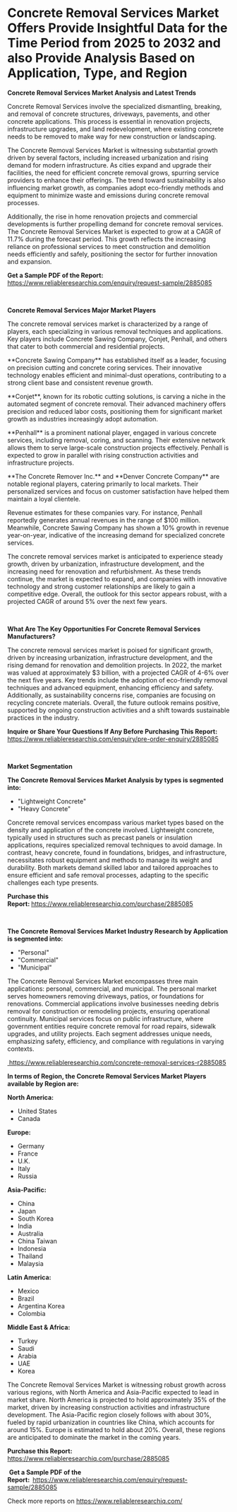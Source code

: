 <p><h1>Concrete Removal Services Market Offers Provide Insightful Data for the Time Period from 2025 to 2032 and also Provide Analysis Based on Application, Type, and Region</h1></p><p><strong>Concrete Removal Services Market Analysis and Latest Trends</strong></p>
<p><p>Concrete Removal Services involve the specialized dismantling, breaking, and removal of concrete structures, driveways, pavements, and other concrete applications. This process is essential in renovation projects, infrastructure upgrades, and land redevelopment, where existing concrete needs to be removed to make way for new construction or landscaping.</p><p>The Concrete Removal Services Market is witnessing substantial growth driven by several factors, including increased urbanization and rising demand for modern infrastructure. As cities expand and upgrade their facilities, the need for efficient concrete removal grows, spurring service providers to enhance their offerings. The trend toward sustainability is also influencing market growth, as companies adopt eco-friendly methods and equipment to minimize waste and emissions during concrete removal processes.</p><p>Additionally, the rise in home renovation projects and commercial developments is further propelling demand for concrete removal services. The Concrete Removal Services Market is expected to grow at a CAGR of 11.7% during the forecast period. This growth reflects the increasing reliance on professional services to meet construction and demolition needs efficiently and safely, positioning the sector for further innovation and expansion.</p></p>
<p><strong>Get a Sample PDF of the Report:&nbsp;</strong> <a href="https://www.reliableresearchiq.com/enquiry/request-sample/2885085?utm_campaign=3279&utm_medium=2&utm_source=Github&utm_content=ia&utm_term=13032025&utm_id=concrete-removal-services">https://www.reliableresearchiq.com/enquiry/request-sample/2885085</a></p>
<p>&nbsp;</p>
<p><strong>Concrete Removal Services Major Market Players</strong></p>
<p><p>The concrete removal services market is characterized by a range of players, each specializing in various removal techniques and applications. Key players include Concrete Sawing Company, Conjet, Penhall, and others that cater to both commercial and residential projects.</p><p>**Concrete Sawing Company** has established itself as a leader, focusing on precision cutting and concrete coring services. Their innovative technology enables efficient and minimal-dust operations, contributing to a strong client base and consistent revenue growth.</p><p>**Conjet**, known for its robotic cutting solutions, is carving a niche in the automated segment of concrete removal. Their advanced machinery offers precision and reduced labor costs, positioning them for significant market growth as industries increasingly adopt automation.</p><p>**Penhall** is a prominent national player, engaged in various concrete services, including removal, coring, and scanning. Their extensive network allows them to serve large-scale construction projects effectively. Penhall is expected to grow in parallel with rising construction activities and infrastructure projects.</p><p>**The Concrete Remover Inc.** and **Denver Concrete Company** are notable regional players, catering primarily to local markets. Their personalized services and focus on customer satisfaction have helped them maintain a loyal clientele.</p><p>Revenue estimates for these companies vary. For instance, Penhall reportedly generates annual revenues in the range of $100 million. Meanwhile, Concrete Sawing Company has shown a 10% growth in revenue year-on-year, indicative of the increasing demand for specialized concrete services.</p><p>The concrete removal services market is anticipated to experience steady growth, driven by urbanization, infrastructure development, and the increasing need for renovation and refurbishment. As these trends continue, the market is expected to expand, and companies with innovative technology and strong customer relationships are likely to gain a competitive edge. Overall, the outlook for this sector appears robust, with a projected CAGR of around 5% over the next few years.</p></p>
<p>&nbsp;</p>
<p><strong>What Are The Key Opportunities For Concrete Removal Services Manufacturers?</strong></p>
<p><p>The concrete removal services market is poised for significant growth, driven by increasing urbanization, infrastructure development, and the rising demand for renovation and demolition projects. In 2022, the market was valued at approximately $3 billion, with a projected CAGR of 4-6% over the next five years. Key trends include the adoption of eco-friendly removal techniques and advanced equipment, enhancing efficiency and safety. Additionally, as sustainability concerns rise, companies are focusing on recycling concrete materials. Overall, the future outlook remains positive, supported by ongoing construction activities and a shift towards sustainable practices in the industry.</p></p>
<p><strong>Inquire or Share Your Questions If Any Before Purchasing This Report:</strong> <a href="https://www.reliableresearchiq.com/enquiry/pre-order-enquiry/2885085?utm_campaign=3279&utm_medium=2&utm_source=Github&utm_content=ia&utm_term=13032025&utm_id=concrete-removal-services">https://www.reliableresearchiq.com/enquiry/pre-order-enquiry/2885085</a></p>
<p>&nbsp;</p>
<p><strong>Market Segmentation</strong></p>
<p><strong>The Concrete Removal Services Market Analysis by types is segmented into:</strong></p>
<p><ul><li>"Lightweight Concrete"</li><li>"Heavy Concrete"</li></ul></p>
<p><p>Concrete removal services encompass various market types based on the density and application of the concrete involved. Lightweight concrete, typically used in structures such as precast panels or insulation applications, requires specialized removal techniques to avoid damage. In contrast, heavy concrete, found in foundations, bridges, and infrastructure, necessitates robust equipment and methods to manage its weight and durability. Both markets demand skilled labor and tailored approaches to ensure efficient and safe removal processes, adapting to the specific challenges each type presents.</p></p>
<p><strong>Purchase this Report:&nbsp;</strong><a href="https://www.reliableresearchiq.com/purchase/2885085?utm_campaign=3279&utm_medium=2&utm_source=Github&utm_content=ia&utm_term=13032025&utm_id=concrete-removal-services">https://www.reliableresearchiq.com/purchase/2885085</a></p>
<p>&nbsp;</p>
<p><strong>The Concrete Removal Services Market Industry Research by Application is segmented into:</strong></p>
<p><ul><li>"Personal"</li><li>"Commercial"</li><li>"Municipal"</li></ul></p>
<p><p>The Concrete Removal Services Market encompasses three main applications: personal, commercial, and municipal. The personal market serves homeowners removing driveways, patios, or foundations for renovations. Commercial applications involve businesses needing debris removal for construction or remodeling projects, ensuring operational continuity. Municipal services focus on public infrastructure, where government entities require concrete removal for road repairs, sidewalk upgrades, and utility projects. Each segment addresses unique needs, emphasizing safety, efficiency, and compliance with regulations in varying contexts.</p></p>
<p><a href="https://www.reliableresearchiq.com/concrete-removal-services-r2885085?utm_campaign=3279&utm_medium=2&utm_source=Github&utm_content=ia&utm_term=13032025&utm_id=concrete-removal-services">&nbsp;https://www.reliableresearchiq.com/concrete-removal-services-r2885085</a></p>
<p><strong>In terms of Region, the Concrete Removal Services Market Players available by Region are:</strong></p>
<p>
    <p> <strong> North America: </strong>
        <ul>
            <li>United States</li>
            <li>Canada</li>
        </ul>
        </p> 
    <p> <strong> Europe: </strong>
        <ul>
            <li>Germany</li>
            <li>France</li>
            <li>U.K.</li>
            <li>Italy</li>
            <li>Russia</li>
        </ul>
        </p> 
    <p> <strong> Asia-Pacific: </strong>
        <ul>
            <li>China</li>
            <li>Japan</li>
            <li>South Korea</li>
            <li>India</li>
            <li>Australia</li>
            <li>China Taiwan</li>
            <li>Indonesia</li>
            <li>Thailand</li>
            <li>Malaysia</li>
        </ul>
        </p> 
    <p> <strong> Latin America: </strong>
        <ul>
            <li>Mexico</li>
            <li>Brazil</li>
            <li>Argentina Korea</li>
            <li>Colombia</li>
        </ul>
        </p> 
    <p> <strong> Middle East & Africa: </strong>
        <ul>
            <li>Turkey</li>
            <li>Saudi</li>
            <li>Arabia</li>
            <li>UAE</li>
            <li>Korea</li>
        </ul>
    </p>
    </p>
<p><p>The Concrete Removal Services Market is witnessing robust growth across various regions, with North America and Asia-Pacific expected to lead in market share. North America is projected to hold approximately 35% of the market, driven by increasing construction activities and infrastructure development. The Asia-Pacific region closely follows with about 30%, fueled by rapid urbanization in countries like China, which accounts for around 15%. Europe is estimated to hold about 20%. Overall, these regions are anticipated to dominate the market in the coming years.</p></p>
<p><strong>Purchase this Report: </strong><a href="https://www.reliableresearchiq.com/purchase/2885085?utm_campaign=3279&utm_medium=2&utm_source=Github&utm_content=ia&utm_term=13032025&utm_id=concrete-removal-services">https://www.reliableresearchiq.com/purchase/2885085</a></p>
<p>&nbsp;<strong>Get a Sample PDF of the Report:&nbsp;&nbsp;</strong><a href="https://www.reliableresearchiq.com/enquiry/request-sample/2885085?utm_campaign=3279&utm_medium=2&utm_source=Github&utm_content=ia&utm_term=13032025&utm_id=concrete-removal-services">https://www.reliableresearchiq.com/enquiry/request-sample/2885085</a></p>
<p><strong></strong></p>
<p>Check more reports on <a href="https://www.reliableresearchiq.com/?utm_campaign=3279&utm_medium=2&utm_source=Github&utm_content=ia&utm_term=13032025&utm_id=concrete-removal-services">https://www.reliableresearchiq.com/</a></p>